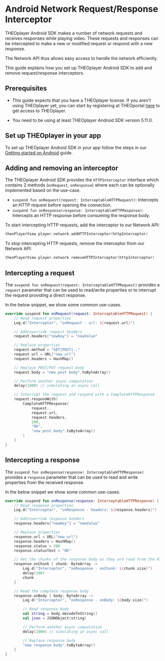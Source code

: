 # Android Network Request/Response Interceptor

THEOplayer Android SDK makes a number of network requests and receives responses while playing video. These requests and responses can be intercepted to make a new or modified request or respond with a new response.

The Network API thus allows easy access to handle the network efficiently.

This guide explains how you set up THEOplayer Android SDK to add and remove request/response interceptors.

## Prerequisites

- This guide expects that you have a THEOplayer license. If you aren't using THEOplayer yet, you can start by registering at THEOportal [here](https://portal.theoplayer.com) to get access to THEOplayer.

- You need to be using at least THEOplayer Android SDK version 5.11.0.

## Set up THEOplayer in your app

To set up THEOplayer Android SDK in your app follow the steps in our [Getting started on Android](../../getting-started/01-sdks/02-android/00-getting-started.md) guide.

## Adding and removing an interceptor

The THEOplayer Android SDK provides the `HTTPInterceptor` interface which contains 2 methods (`onRequest`, `onResponse`)
where each can be optionally implemented based on the use-case.

- `suspend fun onRequest(request: InterceptableHTTPRequest)`: Intercepts an HTTP request before opening the connection.
- `suspend fun onResponse(response: InterceptableHTTPResponse)`: Intercepts an HTTP response before consuming the response body.

To start intercepting HTTP requests, add the interceptor to our Network API:

```kotlin
theoPlayerView.player.network.addHTTPInterceptor(httpInterceptor)
```

To stop intercepting HTTP requests, remove the interceptor from our Network API:

```kotlin
theoPlayerView.player.network.removeHTTPInterceptor(httpInterceptor)
```

## Intercepting a request

The `suspend fun onRequest(request: InterceptableHTTPRequest)` provides a `request` parameter that can be used to read/write properties or to interrupt the request providing a direct response.

In the below snippet, we show some common use-cases.

```kotlin
override suspend fun onRequest(request: InterceptableHTTPRequest) {
    // Read request properties
    Log.d("Interceptor", "onRequest - url: ${request.url}")

    // Add/override request headers
    request.headers["newKey"] = "newValue"

    // Replace properties
    request.method = "GET|POST|.."
    request.url = URL("new_url")
    request.headers = HashMap()

    // Replace POST/PUT request body
    request.body = "new post body".toByteArray()

    // Perform another async computation
    delay(1000) // simulating an async call

    // Interrupt the request and respond with a CompleteHTTPResponse
    request.respondWith(
        CompleteHTTPResponse(
            request,
            request.url,
            request.headers,
            200,
            "OK",
            "new post body".toByteArray()
        )
    )
}
```

## Intercepting a response

The `suspend fun onResponse(response: InterceptableHTTPResponse)` provides a `response` parameter that can be used to read and write properties from the received response.

In the below snippet we show some common use-cases.

```kotlin
override suspend fun onResponse(response: InterceptableHTTPResponse) {
    // Read response properties
    Log.d("Interceptor", "onResponse - headers: ${response.headers}")

    // Add/override response headers
    response.headers["newKey"] = "newValue"

    // Replace properties
    response.url = URL("new_url")
    response.headers = HashMap()
    response.status = 200
    response.statusText = "OK"

    // Get the chunks of the response body as they are read from the HTTP connection
    response.onChunk { chunk: ByteArray ->
        Log.d("Interceptor", "onResponse - onChunk: ${chunk.size}")
        delay(100)
        chunk
    }

    // Read the complete response body
    response.onBody { body: ByteArray ->
        Log.d("Interceptor", "onResponse - onBody: ${body.size}")

        // Read response body
        val string = body.decodeToString()
        val json = JSONObject(string)

        // Perform another async computation
        delay(1000) // simulating an async call

        // Replace response body
        "new response body".toByteArray()
    }
}
```
